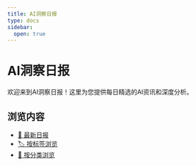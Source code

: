 ```yaml
---
title: AI洞察日报
type: docs
sidebar:
  open: true
---
```


# AI洞察日报

欢迎来到AI洞察日报！这里为您提供每日精选的AI资讯和深度分析。

## 浏览内容
- [📅 最新日报](/cn/)
- [🏷️ 按标签浏览](/cn/tags/)
- [📂 按分类浏览](/cn/categories/)

